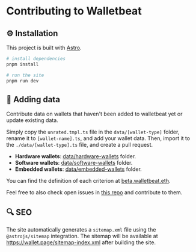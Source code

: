 # Contributing to Walletbeat

## ⚙️ Installation

This project is built with [Astro](https://astro.build/).

```bash
# install dependencies
pnpm install

# run the site
pnpm run dev
```

## 💾 Adding data

Contribute data on wallets that haven't been added to walletbeat yet or update existing data.

Simply copy the `unrated.tmpl.ts` file in the `data/[wallet-type]` folder, rename it to `[wallet-name].ts`, and add your wallet data. Then, import it to the `./data/[wallet-type].ts` file, and create a pull request.

- **Hardware wallets**: [data/hardware-wallets](./data/hardware-wallets) folder.
- **Software wallets**: [data/software-wallets](./data/software-wallets) folder.
- **Embedded wallets**: [data/embedded-wallets](./data/embedded-wallets) folder.

You can find the definition of each criterion at [beta.walletbeat.eth](https://beta.walletbeat.eth.limo).

Feel free to also check open issues in [this repo](https://github.com/walletbeat/walletbeat/issues) and contribute to them.

## 🔍 SEO

The site automatically generates a `sitemap.xml` file using the `@astrojs/sitemap` integration. The sitemap will be available at <https://wallet.page/sitemap-index.xml> after building the site.
